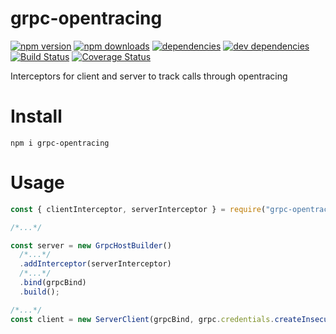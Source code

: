 # grpc-opentracing

[![npm version](https://badge.fury.io/js/grpc-opentracing.svg)](https://www.npmjs.com/package/grpc-opentracing)
[![npm downloads](https://img.shields.io/npm/dt/grpc-opentracing.svg)](https://www.npmjs.com/package/grpc-opentracing)
[![dependencies](https://img.shields.io/david/litichevskiydv/grpc-opentracing.svg)](https://www.npmjs.com/package/grpc-opentracing)
[![dev dependencies](https://img.shields.io/david/dev/litichevskiydv/grpc-opentracing.svg)](https://www.npmjs.com/package/grpc-opentracing)
[![Build Status](https://github.com/litichevskiydv/grpc-opentracing/actions/workflows/ci.yaml/badge.svg?branch=master)](https://github.com/litichevskiydv/grpc-opentracing/actions/workflows/ci.yaml)
[![Coverage Status](https://coveralls.io/repos/github/litichevskiydv/grpc-opentracing/badge.svg?branch=master)](https://coveralls.io/github/litichevskiydv/grpc-opentracing?branch=master)

Interceptors for client and server to track calls through opentracing

# Install

`npm i grpc-opentracing`

# Usage

```javascript
const { clientInterceptor, serverInterceptor } = require("grpc-opentracing");

/*...*/

const server = new GrpcHostBuilder()
  /*...*/
  .addInterceptor(serverInterceptor)
  /*...*/
  .bind(grpcBind)
  .build();

/*...*/
const client = new ServerClient(grpcBind, grpc.credentials.createInsecure(), { interceptors: [clientInterceptor] });
```
